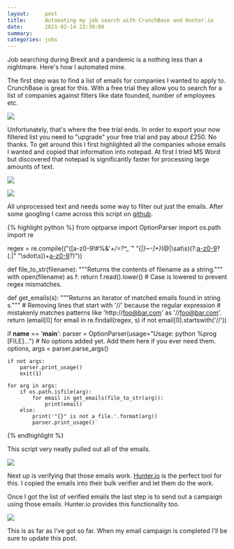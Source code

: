```yaml
---
layout:     post
title:      Automating my job search with CrunchBase and Hunter.io   
date:       2021-02-14 23:39:00
summary:    
categories: jobs
---
```


Job searching during Brexit and a pandemic is a nothing less than a nightmare. Here's how I automated mine.

The first step was to find a list of emails for companies I wanted to apply to. CrunchBase is great for this. With a free trial they allow you to search for a list of companies against filters like date founded, number of employees etc.

![](https://www.bgigurtsis.com/pictures/posts/jobs/crunchbase1.png)

Unfortunately, that's where the free trial ends. In order to export your now filtered list you need to "upgrade" your free trial and pay about £250. No thanks. To get around this I first highlighted all the companies whose emails I wanted and copied that information into notepad. At first I tried MS Word but discovered that notepad is significantly faster for processing large amounts of text.

![](https://www.bgigurtsis.com/pictures/posts/jobs/crunchbase2.png)

![](https://www.bgigurtsis.com/pictures/posts/jobs/emails1.png)

All unprocessed text and needs some way to filter out just the emails. After some googling I came across this script on [github](https://gist.github.com/dideler/5219706).

{% highlight python %}
from optparse import OptionParser
import os.path
import re

regex = re.compile(("([a-z0-9!#$%&'*+\/=?^_`{|}~-]+(?:\.[a-z0-9!#$%&'*+\/=?^_`"
                    "{|}~-]+)*(@|\sat\s)(?:[a-z0-9](?:[a-z0-9-]*[a-z0-9])?(\.|"
                    "\sdot\s))+[a-z0-9](?:[a-z0-9-]*[a-z0-9])?)"))

def file_to_str(filename):
    """Returns the contents of filename as a string."""
    with open(filename) as f:
        return f.read().lower() # Case is lowered to prevent regex mismatches.

def get_emails(s):
    """Returns an iterator of matched emails found in string s."""
    # Removing lines that start with '//' because the regular expression
    # mistakenly matches patterns like 'http://foo@bar.com' as '//foo@bar.com'.
    return (email[0] for email in re.findall(regex, s) if not email[0].startswith('//'))

if __name__ == '__main__':
    parser = OptionParser(usage="Usage: python %prog [FILE]...")
    # No options added yet. Add them here if you ever need them.
    options, args = parser.parse_args()

    if not args:
        parser.print_usage()
        exit(1)

    for arg in args:
        if os.path.isfile(arg):
            for email in get_emails(file_to_str(arg)):
                print(email)
        else:
            print('"{}" is not a file.'.format(arg))
            parser.print_usage()`
{% endhighlight %}

This script very neatly pulled out all of the emails.

![](https://www.bgigurtsis.com/pictures/posts/jobs/powershell.jpg)

Next up is verifying that those emails work. [Hunter.io](http://www.hunter.io) is the perfect tool for this. I copied the emails into their bulk verifier and let them do the work.

Once I got the list of verified emails the last step is to send out a campaign using those emails. Hunter.io provides this functionality too.

![](https://www.bgigurtsis.com/pictures/posts/jobs/hunter2.png)

This is as far as I've got so far. When my email campaign is completed I'll be sure to update this post.
